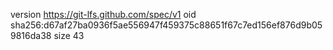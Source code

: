 version https://git-lfs.github.com/spec/v1
oid sha256:d67af27ba0936f5ae556947f459375c88651f67c7ed156ef876d9b059816da38
size 43
